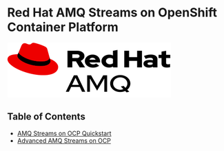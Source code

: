 # Red Hat AMQ Streams on OpenShift Container Platform

![](amq-streams-test/images/logo.png)

## Table of Contents
<!---
- [Prerequisite for workshop (Instructor Only)](prereq.md)
--->
- [AMQ Streams on OCP Quickstart](amq-streams-quickstart/README.md)
- [Advanced AMQ Streams on OCP ](amq-streams-full/README.md)
<!---
- [Basic Serverless, auto scale up & scale down by request](serverless.md)
- [Complex Cloud-Native Application with Live Flight Track Demo](liveflight.md)
--->